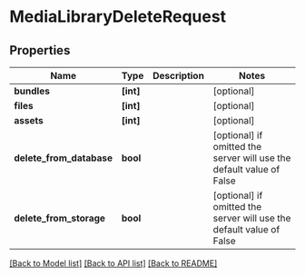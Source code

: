 # MediaLibraryDeleteRequest


## Properties

Name | Type | Description | Notes
------------ | ------------- | ------------- | -------------
**bundles** | **[int]** |  | [optional] 
**files** | **[int]** |  | [optional] 
**assets** | **[int]** |  | [optional] 
**delete_from_database** | **bool** |  | [optional]  if omitted the server will use the default value of False
**delete_from_storage** | **bool** |  | [optional]  if omitted the server will use the default value of False

[[Back to Model list]](../README.md#models) [[Back to API list]](../README.md#api-endpoints) [[Back to README]](../README.md)


